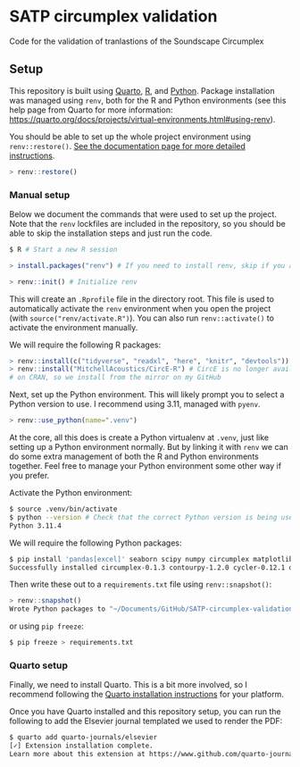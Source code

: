 # SATP circumplex validation

 Code for the validation of tranlastions of the Soundscape Circumplex

## Setup

This repository is built using [Quarto](https://quarto.org/), [R](https://www.r-project.org/), and [Python](https://www.python.org/). Package installation was managed using `renv`, both for the R and Python environments (see this help page from Quarto for more information: <https://quarto.org/docs/projects/virtual-environments.html#using-renv>).

You should be able to set up the whole project environment using `renv::restore()`. [See the documentation page for more detailed instructions](https://rstudio.github.io/renv/reference/restore.html).

```r
> renv::restore()
```

### Manual setup

Below we document the commands that were used to set up the project. Note that the `renv` lockfiles are included in the repository, so you should be able to skip the installation steps and just run the code.

```bash
$ R # Start a new R session
```

```r
> install.packages("renv") # If you need to install renv, skip if you already have it

> renv::init() # Initialize renv
```

This will create an `.Rprofile` file in the directory root. This file is used to automatically activate the `renv` environment when you open the project (with `source("renv/activate.R")`). You can also run `renv::activate()` to activate the environment manually.

We will require the following R packages:

```r
> renv::install(c("tidyverse", "readxl", "here", "knitr", "devtools"))
> renv::install("MitchellAcoustics/CircE-R") # CircE is no longer available 
# on CRAN, so we install from the mirror on my GitHub
```

Next, set up the Python environment. This will likely prompt you to select a Python version to use. I recommend using 3.11, managed with `pyenv`.

```r
> renv::use_python(name=".venv")
```

At the core, all this does is create a Python virtualenv at `.venv`, just like setting up a Python environment normally. But by linking it with `renv` we can do some extra management of both the R and Python environments together. Feel free to manage your Python environment some other way if you prefer.

Activate the Python environment:

```bash
$ source .venv/bin/activate
$ python --version # Check that the correct Python version is being used
Python 3.11.4
```

We will require the following Python packages:

```bash
$ pip install 'pandas[excel]' seaborn scipy numpy circumplex matplotlib jupyter
Successfully installed circumplex-0.1.3 contourpy-1.2.0 cycler-0.12.1 defusedxml-0.7.1 et-xmlfile-1.1.0 fonttools-4.45.0 kiwisolver-1.4.5 matplotlib-3.8.2 numpy-1.26.2 odfpy-1.4.1 openpyxl-3.1.2 packaging-23.2 pandas-2.1.3 pillow-10.1.0 pyparsing-3.1.1 python-dateutil-2.8.2 pytz-2023.3.post1 pyxlsb-1.0.10 scipy-1.11.4 seaborn-0.13.0 six-1.16.0 tzdata-2023.3 xlrd-2.0.1 xlsxwriter-3.1.9
```

Then write these out to a `requirements.txt` file using `renv::snapshot()`:

```r
> renv::snapshot()
Wrote Python packages to "~/Documents/GitHub/SATP-circumplex-validation/requirements.txt".
```

or using `pip freeze`:

```bash
$ pip freeze > requirements.txt
```

### Quarto setup

Finally, we need to install Quarto. This is a bit more involved, so I recommend following the [Quarto installation instructions](https://quarto.org/docs/getting-started/installation.html) for your platform.

Once you have Quarto installed and this repository setup, you can run the following to add the Elsevier journal templated we used to render the PDF:

```bash
$ quarto add quarto-journals/elsevier
[✓] Extension installation complete.
Learn more about this extension at https://www.github.com/quarto-journals/elsevier
```

